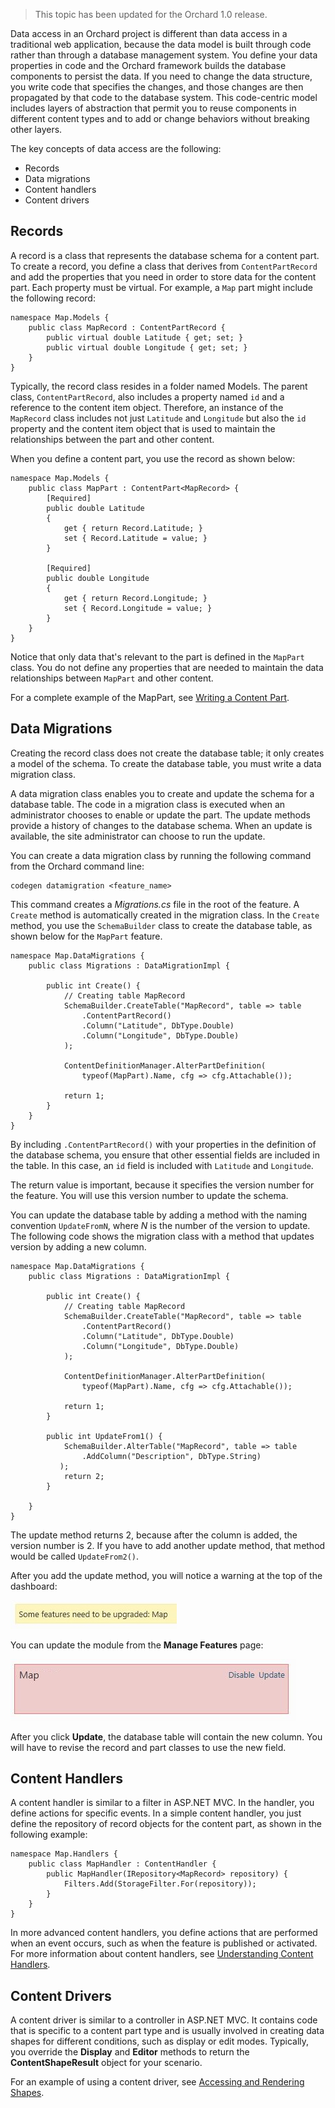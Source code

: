 > This topic has been updated for the Orchard 1.0 release.

Data access in an Orchard project is different than data access in a traditional web application, because the data model is built through code rather than through a database management system. You define your data properties in code and the Orchard framework builds the database components to persist the data. If you need to change the data structure, you write code that specifies the changes, and those changes are then propagated by that code to the database system. This code-centric model includes layers of abstraction that permit you to reuse components in different content types and to add or change behaviors without breaking other layers.

The key concepts of data access are the following:

* Records
* Data migrations
* Content handlers
* Content drivers

## Records
A record is a class that represents the database schema for a content part. To create a record, you define a class that derives from `ContentPartRecord` and add the properties that you need in order to store data for the content part. Each property must be virtual. For example, a `Map` part might include the following record:

    
    namespace Map.Models {
        public class MapRecord : ContentPartRecord {
            public virtual double Latitude { get; set; }
            public virtual double Longitude { get; set; }
        }
    }


Typically, the record class resides in a folder named Models. The parent class, `ContentPartRecord`, also includes a property named `id` and a reference to the content item object. Therefore, an instance of the `MapRecord` class includes not just `Latitude` and `Longitude` but also the `id` property and the content item object that is used to maintain the relationships between the part and other content.

When you define a content part, you use the record as shown below:

    
    namespace Map.Models {
        public class MapPart : ContentPart<MapRecord> {
            [Required]
            public double Latitude
            {
                get { return Record.Latitude; }
                set { Record.Latitude = value; }
            }
    
            [Required]
            public double Longitude
            {
                get { return Record.Longitude; }
                set { Record.Longitude = value; }
            }
        }
    }


Notice that only data that's relevant to the part is defined in the `MapPart` class. You do not define any properties that are needed to maintain the data relationships between `MapPart` and other content.

For a complete example of the MapPart, see [Writing a Content Part](Writing-a-content-part).

## Data Migrations
Creating the record class does not create the database table; it only creates a model of the schema. To create the database table, you must write a data migration class.

A data migration class enables you to create and update the schema for a database table. The code in a migration class is executed when an administrator chooses to enable or update the part. The update methods provide a history of changes to the database schema. When an update is available, the site administrator can choose to run the update.

You can create a data migration class by running the following command from the Orchard command line:

    
    codegen datamigration <feature_name>


This command creates a _Migrations.cs_ file in the root of the feature. A `Create` method is automatically created in the migration class. In the `Create` method, you use the `SchemaBuilder` class to create the database table, as shown below for the `MapPart` feature.

    
    namespace Map.DataMigrations {
        public class Migrations : DataMigrationImpl {
    
            public int Create() {
                // Creating table MapRecord
    			SchemaBuilder.CreateTable("MapRecord", table => table
    				.ContentPartRecord()
    				.Column("Latitude", DbType.Double)
    				.Column("Longitude", DbType.Double)
    			);
    
                ContentDefinitionManager.AlterPartDefinition(
                    typeof(MapPart).Name, cfg => cfg.Attachable());
    
                return 1;
            }
        }
    }


By including `.ContentPartRecord()` with your properties in the definition of the database schema, you ensure that other essential fields are included in the table. In this case, an `id` field is included with `Latitude` and `Longitude`.

The return value is important, because it specifies the version number for the feature. You will use this version number to update the schema.

You can update the database table by adding a method with the naming convention `UpdateFromN`, where _N_ is the number of the version to update. The following code shows the migration class with a method that updates version by adding a new column.

    
    namespace Map.DataMigrations {
        public class Migrations : DataMigrationImpl {
    
            public int Create() {
                // Creating table MapRecord
    			SchemaBuilder.CreateTable("MapRecord", table => table
    				.ContentPartRecord()
    				.Column("Latitude", DbType.Double)
    				.Column("Longitude", DbType.Double)
    			);
    
                ContentDefinitionManager.AlterPartDefinition(
                    typeof(MapPart).Name, cfg => cfg.Attachable());
    
                return 1;
            }
            
            public int UpdateFrom1() {
                SchemaBuilder.AlterTable("MapRecord", table => table
                    .AddColumn("Description", DbType.String)
               );
                return 2;
            }
    
        }
    }


The update method returns 2, because after the column is added, the version number is 2. If you have to add another update method, that method would be called `UpdateFrom2()`.

After you add the update method, you will notice a warning at the top of the dashboard:

![](../Upload/screenshots/data_FeatureNeedsUpdate.png)

You can update the module from the **Manage Features** page:

![](../Upload/screenshots/data_UpdateFeature.png)

After you click **Update**, the database table will contain the new column. You will have to revise the record and part classes to use the new field.

## Content Handlers
A content handler is similar to a filter in ASP.NET MVC. In the handler, you define actions for specific events. In a simple content handler, you just define the repository of record objects for the content part, as shown in the following example:

    
    namespace Map.Handlers {
        public class MapHandler : ContentHandler {
            public MapHandler(IRepository<MapRecord> repository) {
                Filters.Add(StorageFilter.For(repository));
            }
        }
    }


In more advanced content handlers, you define actions that are performed when an event occurs, such as when the feature is published or activated. For more information about content handlers, see [Understanding Content Handlers](Understanding-content-handlers).

## Content Drivers
A content driver is similar to a controller in ASP.NET MVC. It contains code that is specific to a content part type and is usually involved in creating data shapes for different conditions, such as display or edit modes. Typically, you override the **Display** and **Editor** methods to return the **ContentShapeResult** object for your scenario.

For an example of using a content driver, see [Accessing and Rendering Shapes](Accessing-and-rendering-shapes).
